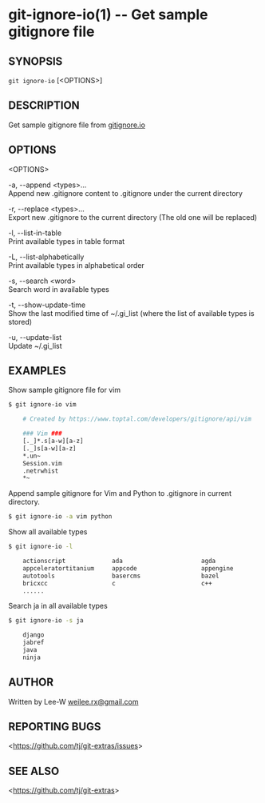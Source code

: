git-ignore-io(1) -- Get sample gitignore file
================================

## SYNOPSIS

`git ignore-io` [&lt;OPTIONS&gt;]

## DESCRIPTION

Get sample gitignore file from [gitignore.io](https://www.toptal.com/developers/gitignore/)

## OPTIONS

  &lt;OPTIONS&gt;

  -a, --append &lt;types&gt;...  
  Append new .gitignore content to .gitignore under the current directory  

  -r, --replace &lt;types&gt;...  
  Export new .gitignore to the current directory (The old one will be replaced)  

  -l, --list-in-table  
  Print available types in table format  

  -L, --list-alphabetically  
  Print available types in alphabetical order  

  -s, --search &lt;word&gt;  
  Search word in available types  

  -t, --show-update-time  
  Show the last modified time of ~/.gi\_list (where the list of available types is stored)  

  -u, --update-list  
  Update ~/.gi\_list  


## EXAMPLES
Show sample gitignore file for vim  

```bash
$ git ignore-io vim

    # Created by https://www.toptal.com/developers/gitignore/api/vim

    ### Vim ###
    [._]*.s[a-w][a-z]
    [._]s[a-w][a-z]
    *.un~
    Session.vim
    .netrwhist
    *~
```

Append sample gitignore for Vim and Python to .gitignore in current directory.

```bash
$ git ignore-io -a vim python
```

Show all available types

```bash
$ git ignore-io -l

    actionscript             ada                      agda                     android                  anjuta
    appceleratortitanium     appcode                  appengine                archives                 archlinuxpackages
    autotools                basercms                 bazel                    bluej                    bower
    bricxcc                  c                        c++                      cakephp                  carthage
    ......
```

Search ja in all available types

```bash
$ git ignore-io -s ja

    django
    jabref
    java
    ninja
```


## AUTHOR

Written by Lee-W <weilee.rx@gmail.com> 

## REPORTING BUGS

&lt;<https://github.com/tj/git-extras/issues>&gt;

## SEE ALSO

&lt;<https://github.com/tj/git-extras>&gt;
